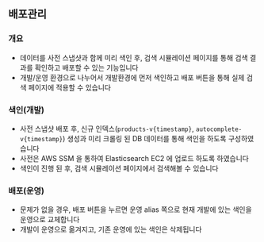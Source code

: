 ## 배포관리

### 개요
  - 데이터를 사전 스냅샷과 함께 미리 색인 후, 검색 시뮬레이션 페이지를 통해 검색 결과를 확인하고 배포할 수 있는 기능입니다
  - 개발/운영 환경으로 나누어서 개발환경에 먼저 색인하고 배포 버튼을 통해 실제 검색 페이지에 적용할 수 있습니다

### 색인(개발)
  - 사전 스냅샷 배포 후, 신규 인덱스(`products-v{timestamp}`, `autocomplete-v{timestamp}`) 생성과 미리 크롤링 된 DB 데이터를 통해 색인을 하도록 구성하였습니다
  - 사전은 AWS SSM 을 통하여 Elasticsearch EC2 에 업로드 하도록 하였습니다
  - 색인이 진행 된 후, 검색 시뮬레이션 페이지에서 검색해볼 수 있습니다

### 배포(운영) 
  - 문제가 없을 경우, 배포 버튼을 누르면 운영 alias 쪽으로 현재 개발에 있는 색인을 운영으로 교체합니다
  - 개발이 운영으로 옮겨지고, 기존 운영에 있는 색인은 삭제됩니다 



